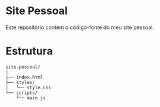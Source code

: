 # Site Pessoal

Este repositório contém o código-fonte do meu site pessoal.

# Estrutura

```plaintext
site-pessoal/
│
├── index.html
├── styles/
│   └── style.css
└── scripts/
    └── main.js

